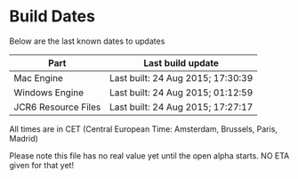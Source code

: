 # Build Dates

Below are the last known dates to updates

Part | Last build update
-----|-----
Mac Engine | Last built: 24 Aug 2015; 17:30:39
Windows Engine | Last built: 24 Aug 2015; 01:12:59
JCR6 Resource Files | Last built: 24 Aug 2015; 17:27:17
All times are in CET (Central European Time: Amsterdam, Brussels, Paris, Madrid)


Please note this file has no real value yet until the open alpha starts. NO ETA given for that yet!
